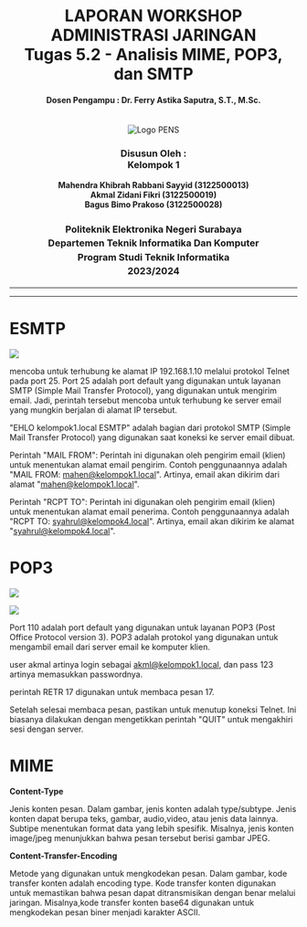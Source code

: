 ﻿<div align="center">
  <h1 style="text-align: center;font-weight: bold">LAPORAN WORKSHOP ADMINISTRASI JARINGAN<br>Tugas 5.2 - Analisis MIME, POP3, dan SMTP</h1>
  <h4 style="text-align: center;">Dosen Pengampu : Dr. Ferry Astika Saputra, S.T., M.Sc.</h4>
</div>
<br />
<div align="center">
  <img src="https://upload.wikimedia.org/wikipedia/id/4/44/Logo_PENS.png" alt="Logo PENS">
  <h3 style="text-align: center;">Disusun Oleh : <br>Kelompok 1</h3>
  <p style="text-align: center;">
    <strong>Mahendra Khibrah Rabbani Sayyid (3122500013)</strong><br>
    <strong>Akmal Zidani Fikri (3122500019)</strong><br>
    <strong>Bagus Bimo Prakoso (3122500028)</strong>
  </p>

<h3 style="text-align: center;line-height: 1.5">Politeknik Elektronika Negeri Surabaya<br>Departemen Teknik Informatika Dan Komputer<br>Program Studi Teknik Informatika<br>2023/2024</h3>
<hr>
<hr>
</div>

# <a name="_heading=h.7yog8cndlxwc"></a>**ESMTP**

![](images/tugas5.2/Aspose.Words.25120c2a-01a3-4693-87b5-1a85255b62b9.001.png)

mencoba untuk terhubung ke alamat IP 192.168.1.10 melalui protokol Telnet pada port 25. Port 25 adalah port default yang digunakan untuk layanan SMTP (Simple Mail Transfer Protocol), yang digunakan untuk mengirim email. Jadi, perintah tersebut mencoba untuk terhubung ke server email yang mungkin berjalan di alamat IP tersebut.

"EHLO kelompok1.local ESMTP" adalah bagian dari protokol SMTP (Simple Mail Transfer Protocol) yang digunakan saat koneksi ke server email dibuat.

Perintah "MAIL FROM": Perintah ini digunakan oleh pengirim email (klien) untuk menentukan alamat email pengirim. Contoh penggunaannya adalah "MAIL FROM: mahen@kelompok1.local". Artinya, email akan dikirim dari alamat "mahen@kelompok1.local".

Perintah "RCPT TO": Perintah ini digunakan oleh pengirim email (klien) untuk menentukan alamat email penerima. Contoh penggunaannya adalah "RCPT TO: syahrul@kelompok4.local". Artinya, email akan dikirim ke alamat "syahrul@kelompok4.local".

# <a name="_heading=h.rou08oqd6mzj"></a>**POP3**

![](images/tugas5.2/Aspose.Words.25120c2a-01a3-4693-87b5-1a85255b62b9.002.png)

![](images/tugas5.2/Aspose.Words.25120c2a-01a3-4693-87b5-1a85255b62b9.003.png)

Port 110 adalah port default yang digunakan untuk layanan POP3 (Post Office Protocol version 3). POP3 adalah protokol yang digunakan untuk mengambil email dari server email ke komputer klien.

user akmal artinya login sebagai <akml@kelompok1.local>, dan pass 123 artinya memasukkan passwordnya.

perintah RETR 17 digunakan untuk membaca pesan 17.

Setelah selesai membaca pesan, pastikan untuk menutup koneksi Telnet. Ini biasanya dilakukan dengan mengetikkan perintah "QUIT" untuk mengakhiri sesi dengan server.

# <a name="_heading=h.nplcrteme9kt"></a>**MIME**

**Content-Type**

Jenis konten pesan. Dalam gambar, jenis konten adalah type/subtype. Jenis konten dapat berupa teks, gambar, audio,video, atau jenis data lainnya. Subtipe menentukan format data yang lebih spesifik. Misalnya, jenis konten image/jpeg menunjukkan bahwa pesan tersebut berisi gambar JPEG.

**Content-Transfer-Encoding**

Metode yang digunakan untuk mengkodekan pesan. Dalam gambar, kode transfer konten adalah encoding type. Kode transfer konten digunakan untuk memastikan bahwa pesan dapat ditransmisikan dengan benar melalui jaringan. Misalnya,kode transfer konten base64 digunakan untuk mengkodekan pesan biner menjadi karakter ASCII.
